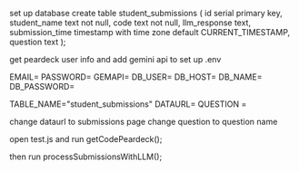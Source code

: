 set up database
create table student_submissions
(
    id              serial
        primary key,
    student_name    text not null,
    code            text not null,
    llm_response    text,
    submission_time timestamp with time zone default CURRENT_TIMESTAMP,
    question        text
);

get peardeck user info and add gemini api to set up .env

EMAIL=
PASSWORD=
GEMAPI=
DB_USER=
DB_HOST=
DB_NAME=
DB_PASSWORD=

TABLE_NAME="student_submissions"
DATAURL=
QUESTION = 

change dataurl to submissions page
change question to question name

open test.js and run 
getCodePeardeck();

then run
processSubmissionsWithLLM();
